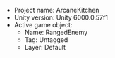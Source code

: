 <!-- UNITY CODE ASSIST INSTRUCTIONS START -->
- Project name: ArcaneKitchen
- Unity version: Unity 6000.0.57f1
- Active game object:
  - Name: RangedEnemy
  - Tag: Untagged
  - Layer: Default
<!-- UNITY CODE ASSIST INSTRUCTIONS END -->